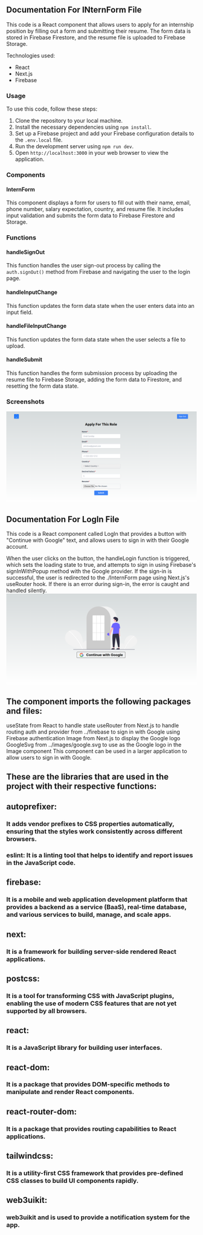 ## Documentation For INternForm File

This code is a React component that allows users to apply for an internship position by filling out a form and submitting their resume. The form data is stored in Firebase Firestore, and the resume file is uploaded to Firebase Storage.

Technologies used:

- React
- Next.js
- Firebase

### Usage

To use this code, follow these steps:

1. Clone the repository to your local machine.
2. Install the necessary dependencies using `npm install`.
3. Set up a Firebase project and add your Firebase configuration details to the `.env.local` file.
4. Run the development server using `npm run dev`.
5. Open `http://localhost:3000` in your web browser to view the application.

### Components

#### InternForm

This component displays a form for users to fill out with their name, email, phone number, salary expectation, country, and resume file. It includes input validation and submits the form data to Firebase Firestore and Storage.

### Functions

#### handleSignOut

This function handles the user sign-out process by calling the `auth.signOut()` method from Firebase and navigating the user to the login page.

#### handleInputChange

This function updates the form data state when the user enters data into an input field.

#### handleFileInputChange

This function updates the form data state when the user selects a file to upload.

#### handleSubmit

This function handles the form submission process by uploading the resume file to Firebase Storage, adding the form data to Firestore, and resetting the form data state.

### Screenshots

![InternForm](/src/images/INTERN.png)

## Documentation For LogIn File

This code is a React component called LogIn that provides a button with "Continue with Google" text, and allows users to sign in with their Google account.

When the user clicks on the button, the handleLogin function is triggered, which sets the loading state to true, and attempts to sign in using Firebase's signInWithPopup method with the Google provider. If the sign-in is successful, the user is redirected to the ./InternForm page using Next.js's useRouter hook. If there is an error during sign-in, the error is caught and handled silently.
![LogIn](/src/images/LogInASAP.png)

## The component imports the following packages and files:

useState from React to handle state
useRouter from Next.js to handle routing
auth and provider from ../firebase to sign in with Google using Firebase authentication
Image from Next.js to display the Google logo
GoogleSvg from ../images/google.svg to use as the Google logo in the Image component
This component can be used in a larger application to allow users to sign in with Google.

## These are the libraries that are used in the project with their respective functions:

## autoprefixer:

### It adds vendor prefixes to CSS properties automatically, ensuring that the styles work consistently across different browsers.

### eslint: It is a linting tool that helps to identify and report issues in the JavaScript code.

## firebase:

### It is a mobile and web application development platform that provides a backend as a service (BaaS), real-time database, and various services to build, manage, and scale apps.

## next:

### It is a framework for building server-side rendered React applications.

## postcss:

### It is a tool for transforming CSS with JavaScript plugins, enabling the use of modern CSS features that are not yet supported by all browsers.

## react:

### It is a JavaScript library for building user interfaces.

## react-dom:

### It is a package that provides DOM-specific methods to manipulate and render React components.

## react-router-dom:

### It is a package that provides routing capabilities to React applications.

## tailwindcss:

### It is a utility-first CSS framework that provides pre-defined CSS classes to build UI components rapidly.

## web3uikit:

### web3uikit and is used to provide a notification system for the app.
